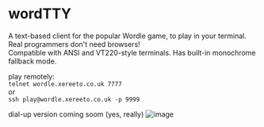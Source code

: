 # wordTTY

A text-based client for the popular Wordle game, to play in your terminal. Real programmers don't need browsers!  
Compatible with ANSI and VT220-style terminals. Has built-in monochrome fallback mode. 

play remotely:  
`telnet wordle.xereeto.co.uk 7777 `  
or  
`ssh play@wordle.xereeto.co.uk -p 9999`

dial-up version coming soom (yes, really)
![image](https://user-images.githubusercontent.com/4806744/152666421-ca5dd7a1-6da2-475d-9aa1-377486a37ed6.png)
